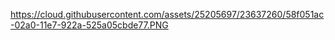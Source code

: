 https://cloud.githubusercontent.com/assets/25205697/23637260/58f051ac-02a0-11e7-922a-525a05cbde77.PNG
